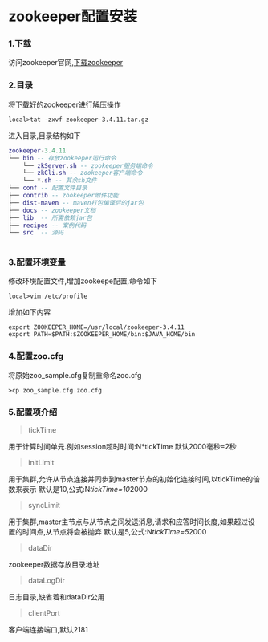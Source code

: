 # zookeeper配置安装

### 1.下载

访问zookeeper官网,[下载zookeeper](http://zookeeper.apache.org/releases.html#download)

### 2.目录

将下载好的zookeeper进行解压操作

```
local>tat -zxvf zookeeper-3.4.11.tar.gz
```

进入目录,目录结构如下

```lua
zookeeper-3.4.11
└── bin -- 存放zookeeper运行命令
    └── zkServer.sh -- zookeeper服务端命令
    └── zkCli.sh -- zookeeper客户端命令
    └── *.sh -- 其余sh文件
└── conf -- 配置文件目录
├── contrib -- zookeeper附件功能
├── dist-maven -- maven打包编译后的jar包
├── docs -- zookeeper文档
├── lib  -- 所需依赖jar包
├── recipes -- 案例代码
└── src  -- 源码
	 
```

### 3.配置环境变量

修改环境配置文件,增加zookeepe配置,命令如下

```
local>vim /etc/profile
```

增加如下内容

```
export ZOOKEEPER_HOME=/usr/local/zookeeper-3.4.11
export PATH=$PATH:$ZOOKEEPER_HOME/bin:$JAVA_HOME/bin
```

### 4.配置zoo.cfg

将原始zoo_sample.cfg复制重命名zoo.cfg

```
>cp zoo_sample.cfg zoo.cfg
```

### 5.配置项介绍

>tickTime

用于计算时间单元.例如session超时时间:N*tickTime
默认2000毫秒=2秒

>initLimit

用于集群,允许从节点连接并同步到master节点的初始化连接时间,以tickTime的倍数来表示
默认是10,公式:N*tickTime=10*2000

>syncLimit

用于集群,master主节点与从节点之间发送消息,请求和应答时间长度,如果超过设置的时间点,从节点将会被抛弃
默认是5,公式:N*tickTime=5*2000

>dataDir

zookeeper数据存放目录地址

>dataLogDir

日志目录,缺省着和dataDir公用

>clientPort

客户端连接端口,默认2181





